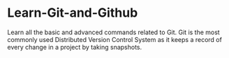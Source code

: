 # Learn-Git-and-Github
Learn all the basic and advanced commands related to Git. Git is the most commonly used Distributed Version Control System as it keeps a record of every change in a project by taking snapshots.

